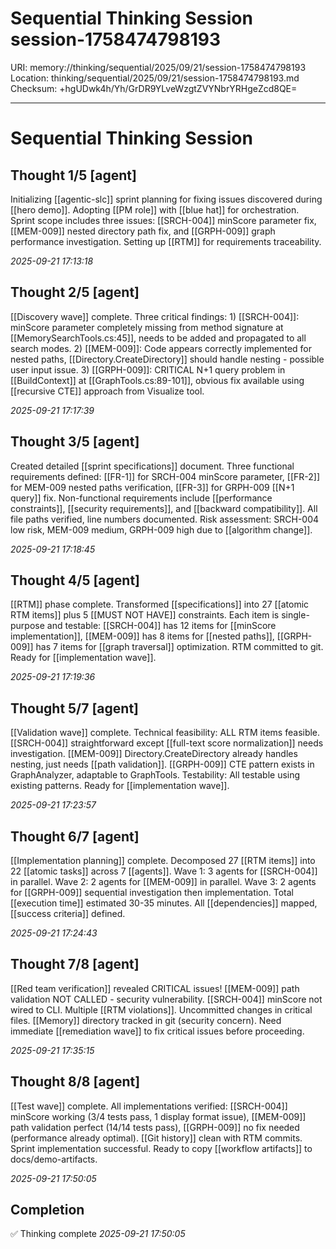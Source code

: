 # Sequential Thinking Session session-1758474798193
URI: memory://thinking/sequential/2025/09/21/session-1758474798193
Location: thinking/sequential/2025/09/21/session-1758474798193.md
Checksum: +hgUDwk4h/Yh/GrDR9YLveWzgtZVYNbrYRHgeZcd8QE=

---

# Sequential Thinking Session


## Thought 1/5 [agent]

Initializing [[agentic-slc]] sprint planning for fixing issues discovered during [[hero demo]]. Adopting [[PM role]] with [[blue hat]] for orchestration. Sprint scope includes three issues: [[SRCH-004]] minScore parameter fix, [[MEM-009]] nested directory path fix, and [[GRPH-009]] graph performance investigation. Setting up [[RTM]] for requirements traceability.

*2025-09-21 17:13:18*


## Thought 2/5 [agent]

[[Discovery wave]] complete. Three critical findings: 1) [[SRCH-004]]: minScore parameter completely missing from method signature at [[MemorySearchTools.cs:45]], needs to be added and propagated to all search modes. 2) [[MEM-009]]: Code appears correctly implemented for nested paths, [[Directory.CreateDirectory]] should handle nesting - possible user input issue. 3) [[GRPH-009]]: CRITICAL N+1 query problem in [[BuildContext]] at [[GraphTools.cs:89-101]], obvious fix available using [[recursive CTE]] approach from Visualize tool.

*2025-09-21 17:17:39*


## Thought 3/5 [agent]

Created detailed [[sprint specifications]] document. Three functional requirements defined: [[FR-1]] for SRCH-004 minScore parameter, [[FR-2]] for MEM-009 nested paths verification, [[FR-3]] for GRPH-009 [[N+1 query]] fix. Non-functional requirements include [[performance constraints]], [[security requirements]], and [[backward compatibility]]. All file paths verified, line numbers documented. Risk assessment: SRCH-004 low risk, MEM-009 medium, GRPH-009 high due to [[algorithm change]].

*2025-09-21 17:18:45*


## Thought 4/5 [agent]

[[RTM]] phase complete. Transformed [[specifications]] into 27 [[atomic RTM items]] plus 5 [[MUST NOT HAVE]] constraints. Each item is single-purpose and testable: [[SRCH-004]] has 12 items for [[minScore implementation]], [[MEM-009]] has 8 items for [[nested paths]], [[GRPH-009]] has 7 items for [[graph traversal]] optimization. RTM committed to git. Ready for [[implementation wave]].

*2025-09-21 17:19:36*


## Thought 5/7 [agent]

[[Validation wave]] complete. Technical feasibility: ALL RTM items feasible. [[SRCH-004]] straightforward except [[full-text score normalization]] needs investigation. [[MEM-009]] Directory.CreateDirectory already handles nesting, just needs [[path validation]]. [[GRPH-009]] CTE pattern exists in GraphAnalyzer, adaptable to GraphTools. Testability: All testable using existing patterns. Ready for [[implementation wave]].

*2025-09-21 17:23:57*


## Thought 6/7 [agent]

[[Implementation planning]] complete. Decomposed 27 [[RTM items]] into 22 [[atomic tasks]] across 7 [[agents]]. Wave 1: 3 agents for [[SRCH-004]] in parallel. Wave 2: 2 agents for [[MEM-009]] in parallel. Wave 3: 2 agents for [[GRPH-009]] sequential investigation then implementation. Total [[execution time]] estimated 30-35 minutes. All [[dependencies]] mapped, [[success criteria]] defined.

*2025-09-21 17:24:43*


## Thought 7/8 [agent]

[[Red team verification]] revealed CRITICAL issues! [[MEM-009]] path validation NOT CALLED - security vulnerability. [[SRCH-004]] minScore not wired to CLI. Multiple [[RTM violations]]. Uncommitted changes in critical files. [[Memory]] directory tracked in git (security concern). Need immediate [[remediation wave]] to fix critical issues before proceeding.

*2025-09-21 17:35:15*


## Thought 8/8 [agent]

[[Test wave]] complete. All implementations verified: [[SRCH-004]] minScore working (3/4 tests pass, 1 display format issue), [[MEM-009]] path validation perfect (14/14 tests pass), [[GRPH-009]] no fix needed (performance already optimal). [[Git history]] clean with RTM commits. Sprint implementation successful. Ready to copy [[workflow artifacts]] to docs/demo-artifacts.

*2025-09-21 17:50:05*


## Completion

✅ Thinking complete
*2025-09-21 17:50:05*

